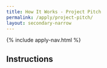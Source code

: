 ```yaml
---
title: How It Works - Project Pitch
permalink: /apply/project-pitch/
layout: secondary-narrow
---
```

{% include apply-nav.html %}
<div markdown="0">
        <h2>Instructions</h2>
</div>        

